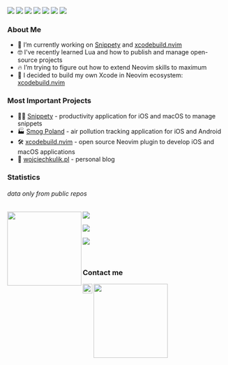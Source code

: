<!-- Icons: https://simpleicons.org/ -->

<a href="#"><img src="https://img.shields.io/badge/-macOS-05122A?style=for-the-badge&color=282a36&logo=apple&logoColor=ffffff" /></a>
<a href="#"><img src="https://img.shields.io/badge/-NeoVim-05122A?style=for-the-badge&color=282a36&logo=neovim&logoColor=4b9e4b" /></a>
<a href="#"><img src="https://img.shields.io/badge/-tmux-05122A?style=for-the-badge&color=282a36&logo=tmux&logoColor=1BB91F" /></a>
<a href="#"><img src="https://img.shields.io/badge/-iTerm2-05122A?style=for-the-badge&color=282a36&logo=iTerm2&logoColor=4b9e4b" /></a>
<a href="#"><img src="https://img.shields.io/badge/-Swift-0512AB?style=for-the-badge&color=282a36&logo=Swift&logoColor=F05138" /></a>
<a href="#"><img src="https://img.shields.io/badge/-Lua-05122A?style=for-the-badge&color=282a36&logo=lua&logoColor=0062cc" /></a>
<a href="#"><img src="https://img.shields.io/badge/-.NET-05122A?style=for-the-badge&color=282a36&logo=.NET&logoColor=0067C5" /></a>

### About Me

- 🔭 I’m currently working on [Snippety] and [xcodebuild.nvim]
- 🤓 I've recently learned Lua and how to publish and manage open-source projects
- 🔥 I’m trying to figure out how to extend Neovim skills to maximum
- 🚀 I decided to build my own Xcode in Neovim ecosystem: [xcodebuild.nvim]

### Most Important Projects
- 👨‍💻 [Snippety] - productivity application for iOS and macOS to manage snippets
- 🏭 [Smog Poland] - air pollution tracking application for iOS and Android
- 🛠️ [xcodebuild.nvim] - open source Neovim plugin to develop iOS and macOS applications
- 📖 [wojciechkulik.pl] - personal blog

### Statistics

###### *data only from public repos*

<a href="#"><img height="170" align="left" src="https://github-readme-stats.vercel.app/api?username=wojciech-kulik&show_icons=true&bg_color=282a36&border_color=282a36&title_color=f5e0dc&text_color=d9e0ee&icon_color=c9cbff" /></a>
<a href="#"><img src="https://github-readme-stats.vercel.app/api/top-langs/?username=wojciech-kulik&layout=compact&show_icons=true&bg_color=282a36&border_color=282a36&title_color=f5e0dc&text_color=ffffff&icon_color=c9cbff&langs_count=6" /></a>

<a href="#"><img src="http://github-profile-summary-cards.vercel.app/api/cards/profile-details?username=wojciech-kulik&theme=dracula" /></a>

<a href="#"><img src="http://github-profile-summary-cards.vercel.app/api/cards/productive-time?username=wojciech-kulik&theme=dracula&utcOffset=1" /></a>

&nbsp;

### Contact me

[<img align="left" alt="Twitter" width="22px" src="https://wojciechkulik.pl/wp-includes/images/twitter.png" />][twitter]
<a href="#"><img src="https://wojciechkulik.pl/wp-content/uploads/2021/12/mail-350x30.png" width="170px" /></a>

[twitter]: https://twitter.com/kulik_wojciech
[snippety]: https://snippety.app
[Smog Poland]: https://smog-polska.pl
[wojciechkulik.pl]: https://wojciechkulik.pl
[xcodebuild.nvim]: https://github.com/wojciech-kulik/xcodebuild.nvim
